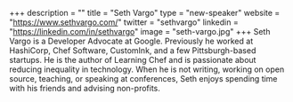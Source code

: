 +++
description = ""
title = "Seth Vargo"
type = "new-speaker"
website = "https://www.sethvargo.com/"
twitter = "sethvargo"
linkedin = "https://linkedin.com/in/sethvargo"
image = "seth-vargo.jpg"
+++
Seth Vargo is a Developer Advocate at Google. Previously he worked at HashiCorp, Chef Software, CustomInk, and a few Pittsburgh-based startups. He is the author of Learning Chef and is passionate about reducing inequality in technology. When he is not writing, working on open source, teaching, or speaking at conferences, Seth enjoys spending time with his friends and advising non-profits.